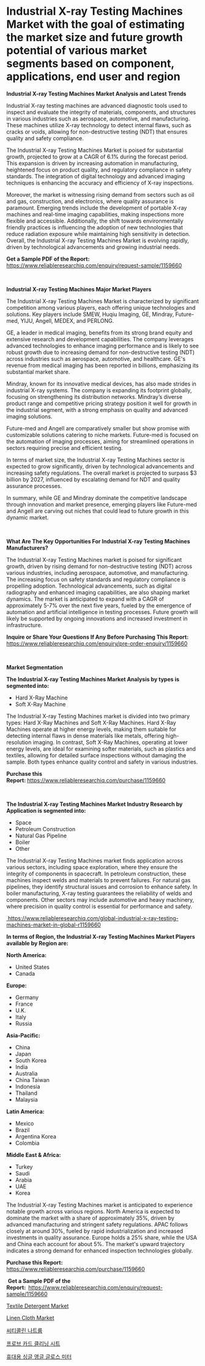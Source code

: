 <p><h1>Industrial X-ray Testing Machines Market with the goal of estimating the market size and future growth potential of various market segments based on component, applications, end user and region</h1></p><p><strong>Industrial X-ray Testing Machines Market Analysis and Latest Trends</strong></p>
<p><p>Industrial X-ray testing machines are advanced diagnostic tools used to inspect and evaluate the integrity of materials, components, and structures in various industries such as aerospace, automotive, and manufacturing. These machines utilize X-ray technology to detect internal flaws, such as cracks or voids, allowing for non-destructive testing (NDT) that ensures quality and safety compliance.</p><p>The Industrial X-ray Testing Machines Market is poised for substantial growth, projected to grow at a CAGR of 6.1% during the forecast period. This expansion is driven by increasing automation in manufacturing, heightened focus on product quality, and regulatory compliance in safety standards. The integration of digital technology and advanced imaging techniques is enhancing the accuracy and efficiency of X-ray inspections. </p><p>Moreover, the market is witnessing rising demand from sectors such as oil and gas, construction, and electronics, where quality assurance is paramount. Emerging trends include the development of portable X-ray machines and real-time imaging capabilities, making inspections more flexible and accessible. Additionally, the shift towards environmentally friendly practices is influencing the adoption of new technologies that reduce radiation exposure while maintaining high sensitivity in detection. Overall, the Industrial X-ray Testing Machines Market is evolving rapidly, driven by technological advancements and growing industrial needs.</p></p>
<p><strong>Get a Sample PDF of the Report:&nbsp;</strong> <a href="https://www.reliableresearchiq.com/enquiry/request-sample/1159660">https://www.reliableresearchiq.com/enquiry/request-sample/1159660</a></p>
<p>&nbsp;</p>
<p><strong>Industrial X-ray Testing Machines Major Market Players</strong></p>
<p><p>The Industrial X-ray Testing Machines Market is characterized by significant competition among various players, each offering unique technologies and solutions. Key players include SMEW, Huqiu Imaging, GE, Mindray, Future-med, YIJU, Angell, MEDEX, and PERLONG. </p><p>GE, a leader in medical imaging, benefits from its strong brand equity and extensive research and development capabilities. The company leverages advanced technologies to enhance imaging performance and is likely to see robust growth due to increasing demand for non-destructive testing (NDT) across industries such as aerospace, automotive, and healthcare. GE's revenue from medical imaging has been reported in billions, emphasizing its substantial market share.</p><p>Mindray, known for its innovative medical devices, has also made strides in industrial X-ray systems. The company is expanding its footprint globally, focusing on strengthening its distribution networks. Mindray’s diverse product range and competitive pricing strategy position it well for growth in the industrial segment, with a strong emphasis on quality and advanced imaging solutions.</p><p>Future-med and Angell are comparatively smaller but show promise with customizable solutions catering to niche markets. Future-med is focused on the automation of imaging processes, aiming for streamlined operations in sectors requiring precise and efficient testing.</p><p>In terms of market size, the Industrial X-ray Testing Machines sector is expected to grow significantly, driven by technological advancements and increasing safety regulations. The overall market is projected to surpass $3 billion by 2027, influenced by escalating demand for NDT and quality assurance processes.</p><p>In summary, while GE and Mindray dominate the competitive landscape through innovation and market presence, emerging players like Future-med and Angell are carving out niches that could lead to future growth in this dynamic market.</p></p>
<p>&nbsp;</p>
<p><strong>What Are The Key Opportunities For Industrial X-ray Testing Machines Manufacturers?</strong></p>
<p><p>The Industrial X-ray Testing Machines market is poised for significant growth, driven by rising demand for non-destructive testing (NDT) across various industries, including aerospace, automotive, and manufacturing. The increasing focus on safety standards and regulatory compliance is propelling adoption. Technological advancements, such as digital radiography and enhanced imaging capabilities, are also shaping market dynamics. The market is anticipated to expand with a CAGR of approximately 5-7% over the next five years, fueled by the emergence of automation and artificial intelligence in testing processes. Future growth will likely be supported by ongoing innovations and increased investment in infrastructure.</p></p>
<p><strong>Inquire or Share Your Questions If Any Before Purchasing This Report:</strong> <a href="https://www.reliableresearchiq.com/enquiry/pre-order-enquiry/1159660">https://www.reliableresearchiq.com/enquiry/pre-order-enquiry/1159660</a></p>
<p>&nbsp;</p>
<p><strong>Market Segmentation</strong></p>
<p><strong>The Industrial X-ray Testing Machines Market Analysis by types is segmented into:</strong></p>
<p><ul><li>Hard X-Ray Machine</li><li>Soft X-Ray Machine</li></ul></p>
<p><p>The Industrial X-ray Testing Machines market is divided into two primary types: Hard X-Ray Machines and Soft X-Ray Machines. Hard X-Ray Machines operate at higher energy levels, making them suitable for detecting internal flaws in dense materials like metals, offering high-resolution imaging. In contrast, Soft X-Ray Machines, operating at lower energy levels, are ideal for examining softer materials, such as plastics and textiles, allowing for detailed surface inspections without damaging the sample. Both types enhance quality control and safety in various industries.</p></p>
<p><strong>Purchase this Report:&nbsp;</strong><a href="https://www.reliableresearchiq.com/purchase/1159660">https://www.reliableresearchiq.com/purchase/1159660</a></p>
<p>&nbsp;</p>
<p><strong>The Industrial X-ray Testing Machines Market Industry Research by Application is segmented into:</strong></p>
<p><ul><li>Space</li><li>Petroleum Construction</li><li>Natural Gas Pipeline</li><li>Boiler</li><li>Other</li></ul></p>
<p><p>The Industrial X-ray Testing Machines market finds application across various sectors, including space exploration, where they ensure the integrity of components in spacecraft. In petroleum construction, these machines inspect welds and materials to prevent failures. For natural gas pipelines, they identify structural issues and corrosion to enhance safety. In boiler manufacturing, X-ray testing guarantees the reliability of welds and components. Other sectors may include automotive and heavy machinery, where precision in quality control is essential for performance and safety.</p></p>
<p><a href="https://www.reliableresearchiq.com/global-industrial-x-ray-testing-machines-market-in-global-r1159660">&nbsp;https://www.reliableresearchiq.com/global-industrial-x-ray-testing-machines-market-in-global-r1159660</a></p>
<p><strong>In terms of Region, the Industrial X-ray Testing Machines Market Players available by Region are:</strong></p>
<p>
    <p> <strong> North America: </strong>
        <ul>
            <li>United States</li>
            <li>Canada</li>
        </ul>
        </p> 
    <p> <strong> Europe: </strong>
        <ul>
            <li>Germany</li>
            <li>France</li>
            <li>U.K.</li>
            <li>Italy</li>
            <li>Russia</li>
        </ul>
        </p> 
    <p> <strong> Asia-Pacific: </strong>
        <ul>
            <li>China</li>
            <li>Japan</li>
            <li>South Korea</li>
            <li>India</li>
            <li>Australia</li>
            <li>China Taiwan</li>
            <li>Indonesia</li>
            <li>Thailand</li>
            <li>Malaysia</li>
        </ul>
        </p> 
    <p> <strong> Latin America: </strong>
        <ul>
            <li>Mexico</li>
            <li>Brazil</li>
            <li>Argentina Korea</li>
            <li>Colombia</li>
        </ul>
        </p> 
    <p> <strong> Middle East & Africa: </strong>
        <ul>
            <li>Turkey</li>
            <li>Saudi</li>
            <li>Arabia</li>
            <li>UAE</li>
            <li>Korea</li>
        </ul>
    </p>
    </p>
<p><p>The Industrial X-ray Testing Machines market is anticipated to experience notable growth across various regions. North America is expected to dominate the market with a share of approximately 35%, driven by advanced manufacturing and stringent safety regulations. APAC follows closely at around 30%, fueled by rapid industrialization and increased investments in quality assurance. Europe holds a 25% share, while the USA and China each account for about 5%. The market's upward trajectory indicates a strong demand for enhanced inspection technologies globally.</p></p>
<p><strong>Purchase this Report: </strong><a href="https://www.reliableresearchiq.com/purchase/1159660">https://www.reliableresearchiq.com/purchase/1159660</a></p>
<p>&nbsp;<strong>Get a Sample PDF of the Report:&nbsp;&nbsp;</strong><a href="https://www.reliableresearchiq.com/enquiry/request-sample/1159660">https://www.reliableresearchiq.com/enquiry/request-sample/1159660</a></p>
<p><strong></strong></p>
<p><p><a href="https://www.linkedin.com/pulse/analyzing-textile-detergent-market-dynamics-growth-drivers-1nmdc?trackingId=5b8ZtBBZQE6wfXgYzUUV5g%3D%3D">Textile Detergent Market</a></p><p><a href="https://issuu.com/reportprime-2/docs/linen-cloth-market-size-2030.pptx_7ed0996b67d553">Linen Cloth Market</a></p><p><a href="https://medium.com/@calvi3ynjerde867/%EC%84%B8%EA%B3%84-citicolin-sodium-market-%EC%9D%80-2024%EC%97%90%EC%84%9C-2031%EB%A1%9C-%EC%97%B0%ED%8F%89%EA%B7%A0-%EC%A6%9D%EA%B0%80%EC%9C%A8%EC%9D%84-%EB%B3%B4%EC%9D%BC-%EA%B2%83%EC%9C%BC%EB%A1%9C-%EC%98%88%EC%83%81%EB%90%A9%EB%8B%88%EB%8B%A4-85b5e61e31ed">씨티콜린 나트륨</a></p><p><a href="https://github.com/sougarounis/Market-Research-Report-List-6/blob/main/345345912357.md">프로브 카드 클리닝 시트</a></p><p><a href="https://medium.com/@calvi3ynjerde867/%EC%84%B8%EA%B3%84-portable-single-angle-gloss-meter-market-%EC%9D%80-2024%EC%97%90%EC%84%9C-2031%EB%A1%9C-%EC%97%B0%ED%8F%89%EA%B7%A0-%EC%A6%9D%EA%B0%80%EC%9C%A8%EC%9D%84-%EB%B3%B4%EC%9D%BC-%EA%B2%83%EC%9C%BC%EB%A1%9C-%EC%98%88%EC%83%81%EB%90%A9%EB%8B%88%EB%8B%A4-c58912c9dba7">휴대용 싱글 앵글 글로스 미터</a></p></p>